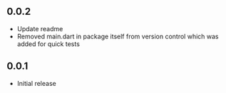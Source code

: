 ## 0.0.2

- Update readme
- Removed main.dart in package itself from version control which was added for quick tests

## 0.0.1

- Initial release
